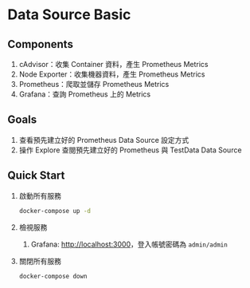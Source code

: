# Data Source Basic

## Components

1. cAdvisor：收集 Container 資料，產生 Prometheus Metrics
2. Node Exporter：收集機器資料，產生 Prometheus Metrics
3. Prometheus：爬取並儲存 Prometheus Metrics
4. Grafana：查詢 Prometheus 上的 Metrics

## Goals

1. 查看預先建立好的 Prometheus Data Source 設定方式
2. 操作 Explore 查閱預先建立好的 Prometheus 與 TestData Data Source

## Quick Start

1. 啟動所有服務

   ```bash
   docker-compose up -d
   ```

2. 檢視服務
   1. Grafana: <http://localhost:3000>，登入帳號密碼為 `admin/admin`

3. 關閉所有服務

   ```bash
   docker-compose down
   ```
